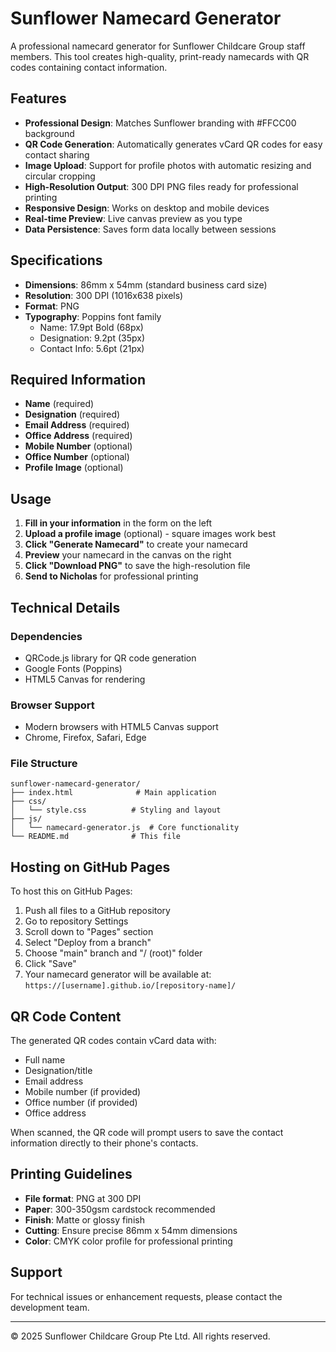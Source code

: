 # Sunflower Namecard Generator

A professional namecard generator for Sunflower Childcare Group staff members. This tool creates high-quality, print-ready namecards with QR codes containing contact information.

## Features

- **Professional Design**: Matches Sunflower branding with #FFCC00 background
- **QR Code Generation**: Automatically generates vCard QR codes for easy contact sharing
- **Image Upload**: Support for profile photos with automatic resizing and circular cropping
- **High-Resolution Output**: 300 DPI PNG files ready for professional printing
- **Responsive Design**: Works on desktop and mobile devices
- **Real-time Preview**: Live canvas preview as you type
- **Data Persistence**: Saves form data locally between sessions

## Specifications

- **Dimensions**: 86mm x 54mm (standard business card size)
- **Resolution**: 300 DPI (1016x638 pixels)
- **Format**: PNG
- **Typography**: Poppins font family
  - Name: 17.9pt Bold (68px)
  - Designation: 9.2pt (35px)
  - Contact Info: 5.6pt (21px)

## Required Information

- **Name** (required)
- **Designation** (required)
- **Email Address** (required)
- **Office Address** (required)
- **Mobile Number** (optional)
- **Office Number** (optional)
- **Profile Image** (optional)

## Usage

1. **Fill in your information** in the form on the left
2. **Upload a profile image** (optional) - square images work best
3. **Click "Generate Namecard"** to create your namecard
4. **Preview** your namecard in the canvas on the right
5. **Click "Download PNG"** to save the high-resolution file
6. **Send to Nicholas** for professional printing

## Technical Details

### Dependencies
- QRCode.js library for QR code generation
- Google Fonts (Poppins)
- HTML5 Canvas for rendering

### Browser Support
- Modern browsers with HTML5 Canvas support
- Chrome, Firefox, Safari, Edge

### File Structure
```
sunflower-namecard-generator/
├── index.html              # Main application
├── css/
│   └── style.css          # Styling and layout
├── js/
│   └── namecard-generator.js  # Core functionality
└── README.md              # This file
```

## Hosting on GitHub Pages

To host this on GitHub Pages:

1. Push all files to a GitHub repository
2. Go to repository Settings
3. Scroll down to "Pages" section
4. Select "Deploy from a branch"
5. Choose "main" branch and "/ (root)" folder
6. Click "Save"
7. Your namecard generator will be available at: `https://[username].github.io/[repository-name]/`

## QR Code Content

The generated QR codes contain vCard data with:
- Full name
- Designation/title
- Email address
- Mobile number (if provided)
- Office number (if provided)
- Office address

When scanned, the QR code will prompt users to save the contact information directly to their phone's contacts.

## Printing Guidelines

- **File format**: PNG at 300 DPI
- **Paper**: 300-350gsm cardstock recommended
- **Finish**: Matte or glossy finish
- **Cutting**: Ensure precise 86mm x 54mm dimensions
- **Color**: CMYK color profile for professional printing

## Support

For technical issues or enhancement requests, please contact the development team.

---

© 2025 Sunflower Childcare Group Pte Ltd. All rights reserved.